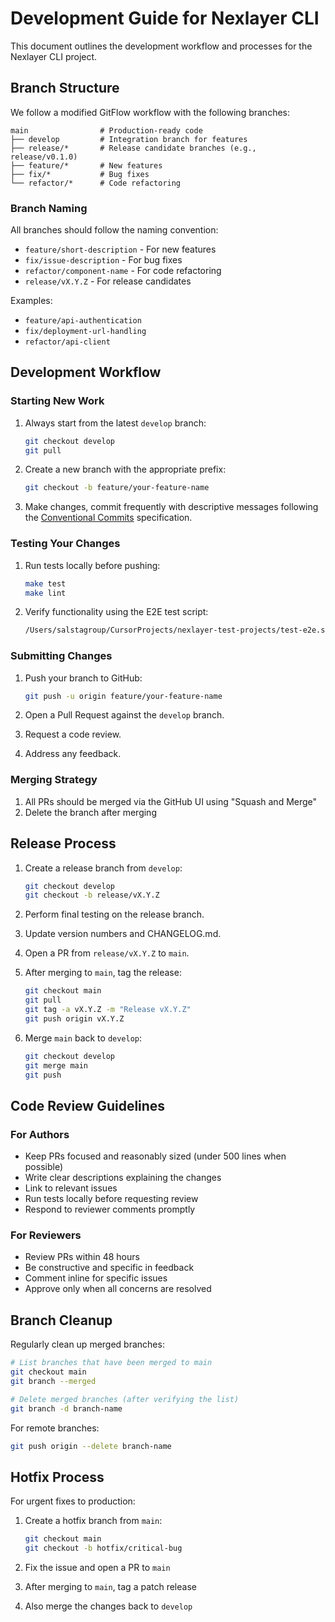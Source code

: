 # Development Guide for Nexlayer CLI

This document outlines the development workflow and processes for the Nexlayer CLI project.

## Branch Structure

We follow a modified GitFlow workflow with the following branches:

```
main                # Production-ready code
├── develop         # Integration branch for features
├── release/*       # Release candidate branches (e.g., release/v0.1.0)
├── feature/*       # New features
├── fix/*           # Bug fixes 
└── refactor/*      # Code refactoring
```

### Branch Naming

All branches should follow the naming convention:

- `feature/short-description` - For new features
- `fix/issue-description` - For bug fixes
- `refactor/component-name` - For code refactoring
- `release/vX.Y.Z` - For release candidates

Examples:
- `feature/api-authentication`
- `fix/deployment-url-handling`
- `refactor/api-client`

## Development Workflow

### Starting New Work

1. Always start from the latest `develop` branch:
   ```bash
   git checkout develop
   git pull
   ```

2. Create a new branch with the appropriate prefix:
   ```bash
   git checkout -b feature/your-feature-name
   ```

3. Make changes, commit frequently with descriptive messages following the [Conventional Commits](https://www.conventionalcommits.org/) specification.

### Testing Your Changes

1. Run tests locally before pushing:
   ```bash
   make test
   make lint
   ```

2. Verify functionality using the E2E test script:
   ```bash
   /Users/salstagroup/CursorProjects/nexlayer-test-projects/test-e2e.sh
   ```

### Submitting Changes

1. Push your branch to GitHub:
   ```bash
   git push -u origin feature/your-feature-name
   ```

2. Open a Pull Request against the `develop` branch.
3. Request a code review.
4. Address any feedback.

### Merging Strategy

1. All PRs should be merged via the GitHub UI using "Squash and Merge"
2. Delete the branch after merging

## Release Process

1. Create a release branch from `develop`:
   ```bash
   git checkout develop
   git checkout -b release/vX.Y.Z
   ```

2. Perform final testing on the release branch.
3. Update version numbers and CHANGELOG.md.
4. Open a PR from `release/vX.Y.Z` to `main`.
5. After merging to `main`, tag the release:
   ```bash
   git checkout main
   git pull
   git tag -a vX.Y.Z -m "Release vX.Y.Z"
   git push origin vX.Y.Z
   ```
6. Merge `main` back to `develop`:
   ```bash
   git checkout develop
   git merge main
   git push
   ```

## Code Review Guidelines

### For Authors

- Keep PRs focused and reasonably sized (under 500 lines when possible)
- Write clear descriptions explaining the changes
- Link to relevant issues
- Run tests locally before requesting review
- Respond to reviewer comments promptly

### For Reviewers

- Review PRs within 48 hours
- Be constructive and specific in feedback
- Comment inline for specific issues
- Approve only when all concerns are resolved

## Branch Cleanup

Regularly clean up merged branches:

```bash
# List branches that have been merged to main
git checkout main
git branch --merged

# Delete merged branches (after verifying the list)
git branch -d branch-name
```

For remote branches:
```bash
git push origin --delete branch-name
```

## Hotfix Process

For urgent fixes to production:

1. Create a hotfix branch from `main`:
   ```bash
   git checkout main
   git checkout -b hotfix/critical-bug
   ```

2. Fix the issue and open a PR to `main`
3. After merging to `main`, tag a patch release
4. Also merge the changes back to `develop` 